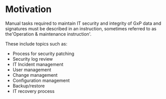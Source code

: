 # Motivation
Manual tasks required to maintain IT security and integrity of GxP data and signatures must be described in an instruction, sometimes referred to as the'Operation & maintenance instruction'.

These include topics such as:

* Process for security patching
* Security log review
* IT Incident management
* User management
* Change management
* Configuration management 
* Backup/restore
* IT recovery process





